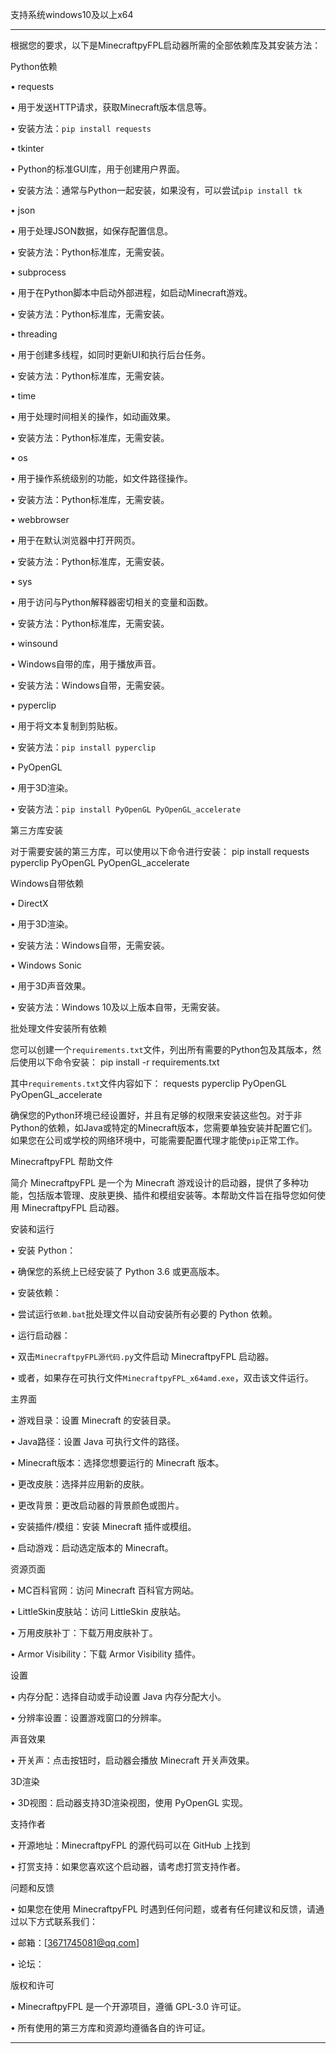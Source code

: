 支持系统windows10及以上x64


---
根据您的要求，以下是MinecraftpyFPL启动器所需的全部依赖库及其安装方法：


Python依赖


• requests

• 用于发送HTTP请求，获取Minecraft版本信息等。

• 安装方法：`pip install requests`


• tkinter

• Python的标准GUI库，用于创建用户界面。

• 安装方法：通常与Python一起安装，如果没有，可以尝试`pip install tk`


• json

• 用于处理JSON数据，如保存配置信息。

• 安装方法：Python标准库，无需安装。


• subprocess

• 用于在Python脚本中启动外部进程，如启动Minecraft游戏。

• 安装方法：Python标准库，无需安装。


• threading

• 用于创建多线程，如同时更新UI和执行后台任务。

• 安装方法：Python标准库，无需安装。


• time

• 用于处理时间相关的操作，如动画效果。

• 安装方法：Python标准库，无需安装。


• os

• 用于操作系统级别的功能，如文件路径操作。

• 安装方法：Python标准库，无需安装。


• webbrowser

• 用于在默认浏览器中打开网页。

• 安装方法：Python标准库，无需安装。


• sys

• 用于访问与Python解释器密切相关的变量和函数。

• 安装方法：Python标准库，无需安装。


• winsound

• Windows自带的库，用于播放声音。

• 安装方法：Windows自带，无需安装。


• pyperclip

• 用于将文本复制到剪贴板。

• 安装方法：`pip install pyperclip`


• PyOpenGL

• 用于3D渲染。

• 安装方法：`pip install PyOpenGL PyOpenGL_accelerate`


第三方库安装

对于需要安装的第三方库，可以使用以下命令进行安装：
pip install requests pyperclip PyOpenGL PyOpenGL_accelerate






Windows自带依赖


• DirectX

• 用于3D渲染。

• 安装方法：Windows自带，无需安装。


• Windows Sonic

• 用于3D声音效果。

• 安装方法：Windows 10及以上版本自带，无需安装。


批处理文件安装所有依赖

您可以创建一个`requirements.txt`文件，列出所有需要的Python包及其版本，然后使用以下命令安装：
pip install -r requirements.txt





其中`requirements.txt`文件内容如下：
requests
pyperclip
PyOpenGL
PyOpenGL_accelerate








确保您的Python环境已经设置好，并且有足够的权限来安装这些包。对于非Python的依赖，如Java或特定的Minecraft版本，您需要单独安装并配置它们。如果您在公司或学校的网络环境中，可能需要配置代理才能使`pip`正常工作。


MinecraftpyFPL 帮助文件


简介
MinecraftpyFPL 是一个为 Minecraft 游戏设计的启动器，提供了多种功能，包括版本管理、皮肤更换、插件和模组安装等。本帮助文件旨在指导您如何使用 MinecraftpyFPL 启动器。


安装和运行

• 安装 Python：

• 确保您的系统上已经安装了 Python 3.6 或更高版本。


• 安装依赖：

• 尝试运行`依赖.bat`批处理文件以自动安装所有必要的 Python 依赖。


• 运行启动器：

• 双击`MinecraftpyFPL源代码.py`文件启动 MinecraftpyFPL 启动器。

• 或者，如果存在可执行文件`MinecraftpyFPL_x64amd.exe`，双击该文件运行。


主界面

• 游戏目录：设置 Minecraft 的安装目录。

• Java路径：设置 Java 可执行文件的路径。

• Minecraft版本：选择您想要运行的 Minecraft 版本。

• 更改皮肤：选择并应用新的皮肤。

• 更改背景：更改启动器的背景颜色或图片。

• 安装插件/模组：安装 Minecraft 插件或模组。

• 启动游戏：启动选定版本的 Minecraft。


资源页面

• MC百科官网：访问 Minecraft 百科官方网站。

• LittleSkin皮肤站：访问 LittleSkin 皮肤站。

• 万用皮肤补丁：下载万用皮肤补丁。

• Armor Visibility：下载 Armor Visibility 插件。


设置

• 内存分配：选择自动或手动设置 Java 内存分配大小。

• 分辨率设置：设置游戏窗口的分辨率。


声音效果

• 开关声：点击按钮时，启动器会播放 Minecraft 开关声效果。


3D渲染

• 3D视图：启动器支持3D渲染视图，使用 PyOpenGL 实现。


支持作者

• 开源地址：MinecraftpyFPL 的源代码可以在 GitHub 上找到

• 打赏支持：如果您喜欢这个启动器，请考虑打赏支持作者。


问题和反馈

• 如果您在使用 MinecraftpyFPL 时遇到任何问题，或者有任何建议和反馈，请通过以下方式联系我们：

• 邮箱：[3671745081@qq.com]

• 论坛：


版权和许可

• MinecraftpyFPL 是一个开源项目，遵循 GPL-3.0 许可证。

• 所有使用的第三方库和资源均遵循各自的许可证。


---
